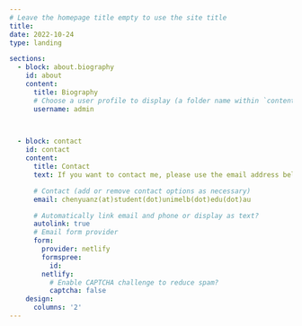 ```yaml
---
# Leave the homepage title empty to use the site title
title:
date: 2022-10-24
type: landing

sections:
  - block: about.biography
    id: about
    content:
      title: Biography
      # Choose a user profile to display (a folder name within `content/authors/`)
      username: admin
    


  - block: contact
    id: contact
    content:
      title: Contact
      text: If you want to contact me, please use the email address below directly.

      # Contact (add or remove contact options as necessary)
      email: chenyuanz(at)student(dot)unimelb(dot)edu(dot)au

      # Automatically link email and phone or display as text?
      autolink: true
      # Email form provider
      form:
        provider: netlify
        formspree:
          id:
        netlify:
          # Enable CAPTCHA challenge to reduce spam?
          captcha: false
    design:
      columns: '2'
---
```


